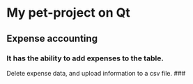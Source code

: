 # My pet-project on Qt 
## Expense accounting ##
### It has the ability to add expenses to the table.
Delete expense data, and upload information to a csv file. ###
